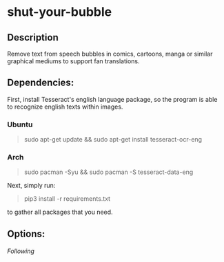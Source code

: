 # shut-your-bubble


## Description

Remove text from speech bubbles in comics, cartoons, manga or similar graphical mediums to support fan translations.

   
## Dependencies:

First, install Tesseract's english language package, so the program is able to recognize english texts within images. 

### Ubuntu
   
   > sudo apt-get update && sudo apt-get install tesseract-ocr-eng
 
### Arch 

   > sudo pacman -Syu && sudo pacman -S tesseract-data-eng
 
 
 Next, simply run: 
 
 > pip3 install -r requirements.txt
 
 to gather all packages that you need.  
 
  
## Options: 



###### Following

    

